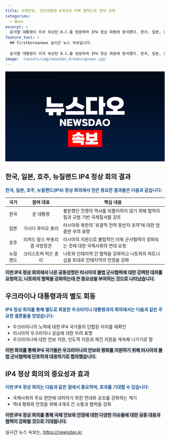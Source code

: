 ```yaml
---
title: 국제안보, 인도태평양 4개국과 러북 협력으로 연대 강화
categories:
  - News
excerpt: >
  윤석열 대통령이 미국 워싱턴 D.C.를 방문하며 IP4 정상 회동에 참석했다. 한국, 일본, 호주, 뉴질랜드 각국 정상들은 국제 안보 도전에 대한 공동 인식과 연대 의지를 확인하고, 러시아와 북한의 군사·경제 협력에 대해 우려를 표명했다. 또한, 나토와의 협력을 강화하고 우크라이나의 평화 회복을 지지하는 내용을 강조했다. IP4 정상 회동은 국제사회의 주요 현안에 대처하기 위한 연대와 공조를 강화하는 계기가 됐으며, 역내 평화와 안정을 위해 4개국 간 소통과 협력을 강화해 나가기로 했다. (출처: 정책브리핑)
feature_text: >
  ## firstkoreanews 실시간 뉴스 속보입니다.

  윤석열 대통령이 미국 워싱턴 D.C.를 방문하며 IP4 정상 회동에 참석했다. 한국, 일본, 호주, 뉴질랜드 각국 정상들은 국제 안보 도전에 대한 공동 인식과 연대 의지를 확인하고, 러시아와 북한의 군사·경제 협력에 대해 우려를 표명했다. 또한, 나토와의 협력을 강화하고 우크라이나의 평화 회복을 지지하는 내용을 강조했다. IP4 정상 회동은 국제사회의 주요 현안에 대처하기 위한 연대와 공조를 강화하는 계기가 됐으며, 역내 평화와 안정을 위해 4개국 간 소통과 협력을 강화해 나가기로 했다. (출처: 정책브리핑)
image: '/assets/img/newsdao_breakingnews.jpg'
---
```


<p><img src="/assets/img/newsdao_breakingnews.jpg" alt="firstkoreanews 속보" /></p>

<h2 data-ke-size="size26">한국, 일본, 호주, 뉴질랜드 IP4 정상 회의 결과</h2>

<p data-ke-size="size16"><b><span style="color: #1a5490;">한국, 일본, 호주, 뉴질랜드(IP4) 정상 회의에서 얻은 중요한 결과들은 다음과 같습니다:</span></b></p>

<table>
<thead>
<tr>
<th style="text-align: center;">국가</th>
<th style="text-align: center;">참여 대표</th>
<th style="text-align: center;">핵심 내용</th>
</tr>
</thead>
<tbody>
<tr>
<td style="text-align: center;">한국</td>
<td style="text-align: center;">윤 대통령</td>
<td>불운했던 전쟁의 역사를 되풀이하지 않기 위해 협력의 힘과 규범 기반 국제질서를 강조</td>
</tr>
<tr>
<td style="text-align: center;">일본</td>
<td style="text-align: center;">기시다 후미오 총리</td>
<td>러시아와 북한의 '포괄적 전략 동반자 조약'에 대한 엄중한 우려 표명</td>
</tr>
<tr>
<td style="text-align: center;">호주</td>
<td style="text-align: center;">리처드 말스 부총리 겸 국방장관</td>
<td>러시아의 지원으로 불법적인 러북 군사협력이 강화되는 것에 대한 국제사회의 연대 요청</td>
</tr>
<tr>
<td style="text-align: center;">뉴질랜드</td>
<td style="text-align: center;">크리스토퍼 럭슨 총리</td>
<td>나토와 인태지역 간 협력을 강화하고 나토와의 파트너십을 토대로 인태지역의 안정을 강화</td>
</tr>
</tbody>
</table>

<p data-ke-size="size16"><b><span style="background-color: #21538527;">이번 IP4 정상 회의에서 나온 공동성명은 러시아의 불법 군사협력에 대한 강력한 대처를 요청하고, 나토와의 협력을 강화하는데 큰 중요성을 부여하는 것으로 나타났습니다.</span></b></p>

<h2 data-ke-size="size26">우크라이나 대통령과의 별도 회동</h2>

<p data-ke-size="size16"><b><span style="color: #1a5490;">IP4 정상 회의를 통해 별도로 회동한 우크라이나 대통령과의 회의에서는 다음과 같은 주요한 결론들을 얻었습니다:</span></b></p>

<ul>
<li>우크라이나의 노력에 대한 IP4 국가들의 단합된 지지를 재확인</li>
<li>러시아의 우크라이나 공습에 대한 우려 표명</li>
<li>우크라이나에 대한 안보 지원, 인도적 지원과 재건 지원을 계속해 나가기로 함</li>
</ul>

<p data-ke-size="size16"><b><span style="background-color: #21538527;">이번 회의를 통해 IP4 국가들은 우크라이나의 안보와 평화를 지원하기 위해 러시아의 불법 군사협력에 단호하게 대응하기로 합의했습니다.</span></b></p>

<h2 data-ke-size="size26">IP4 정상 회의의 중요성과 효과</h2>

<p data-ke-size="size16"><b><span style="color: #1a5490;">이번 IP4 정상 회의는 다음과 같은 점에서 중요하며, 효과를 기대할 수 있습니다:</span></b></p>

<ul>
<li>국제사회의 주요 현안에 대처하기 위한 연대와 공조를 강화하는 계기</li>
<li>역내 평화와 안정을 위해 4개국 간 소통과 협력을 강화</li>
</ul>

<p data-ke-size="size16"><b><span style="background-color: #21538527;">이번 IP4 정상 회의를 통해 국제 안보와 안정에 대한 다양한 이슈들에 대한 공동 대응과 협력이 강화될 것으로 기대됩니다.</span></b></p>
실시간 뉴스 속보는, <a href="https://newsdao.kr" rel="dofollow">https://newsdao.kr</a>


